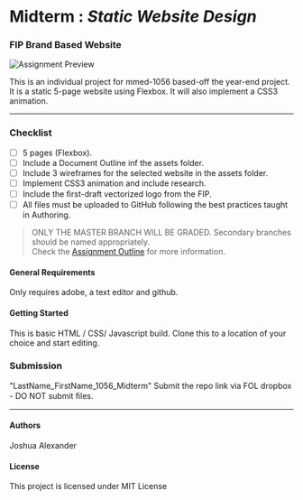 # Midterm : _Static Website Design_
### FIP Brand Based Website
![Assignment Preview](/images/preview.png)

This is an individual project for mmed-1056 based-off the year-end project. It is a static 5-page website using Flexbox. It will also implement a CSS3 animation. 
- - - - 
### Checklist
- [ ] 5 pages (Flexbox).
- [ ] Include a Document Outline inf the assets folder.
- [ ] Include 3 wireframes for the selected website in the assets folder. 
- [ ] Implement CSS3 animation and include research.
- [ ] Include the ﬁrst-draft vectorized logo from the FIP. 
- [ ] All ﬁles must be uploaded to GitHub following the best practices taught in Authoring.
> ONLY THE MASTER BRANCH WILL BE GRADED. Secondary branches should be named appropriately.  
Check the [Assignment Outline](../blob/master/assets/MMED-1056/midtem_final_integrated-2020.pdf "Midterm Outline") for more information.

#### General Requirements
Only requires adobe, a text editor and github.

#### Getting Started
This is basic HTML / CSS/ Javascript build.
Clone this to a location of your choice and start editing.

### Submission
"LastName\_FirstName\_1056\_Midterm"
Submit the repo link via FOL dropbox - DO NOT submit ﬁles. 
  - - - -
#### Authors
Joshua Alexander

#### License
This project is licensed under MIT License
